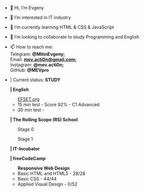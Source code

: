 - 👋 Hi, I’m Evgeny
- 👀 I’m interested in IT industry
- 🌱 I’m currently learning HTML & CSS & JavaScript
- 💞️ I’m looking to collaborate to study Programming and English
- 📫 How to reach me: 
<br>Telegram: <strong>@MitinEvgeny;</strong>
<br>Email: <strong>mev.acti0n@gmail.com;</strong>
<br>Instagram: <strong>@mev.acti0n;</strong>
<br>GitHub: <strong>@MEVpro</strong>


- | Current status: <strong>STUDY</strong>

<div>
    <ul><strong>| English</strong>
        <ul><a href="https://www.efset.org/" target="_blank">EFSET.org</a>
            <li>15 min test - Score 92% - C1 Advanced</li>
            <li>30 min test - </li>
        </ul>
    </ul>
</div>

<div>
    <ul><strong>| The Rolling Scope (RS) School</strong>
        <ul>Stage 0</ul>
        <ul>Stage 1</ul>
    </ul>
</div>

<div>
    <ul><strong>| IT-Incubator</strong>
    </ul>
</div>

<div>
    <ul><strong>| freeCodeCamp</strong>
        <ul><b>Responsive Web Design</b>
            <li>Basic HTML and HTML5 - 28/28</li>
            <li>Basic CSS - 44/44</li>
            <li>Applied Visual Design - 0/52</li>
        </ul>
    </ul>
</div>
